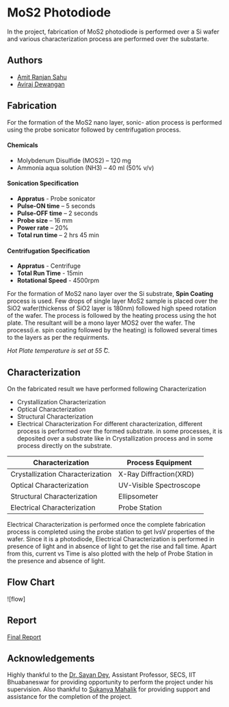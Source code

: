 
# MoS2 Photodiode

In the project, fabrication of MoS2 photodiode is performed over a Si wafer and various characterization process are performed over the substarte.


## Authors

- [Amit Ranjan Sahu](https://www.linkedin.com/in/amit-ranjan-s-b45426bb/)
- [Aviraj Dewangan](https://www.linkedin.com/in/aviraj-dewangan-361bb71aa/)



## Fabrication
For the formation of the MoS2 nano layer, sonic- ation process is performed using the probe sonicator followed by centrifugation process.
 #### Chemicals
- Molybdenum Disulfide (MOS2) – 120 mg	
- Ammonia aqua solution (NH3) – 40 ml (50% v/v)

#### Sonication Specification
- **Appratus** - Probe sonicator
- **Pulse-ON time** – 5 seconds
- **Pulse-OFF time** – 2 seconds
- **Probe size** – 16 mm
- **Power rate** – 20%
- **Total run time** – 2 hrs 45 min
#### Centrifugation Specification
- **Appratus** - Centrifuge
- **Total Run Time** - 15min
- **Rotational Speed** - 4500rpm

For the formation of MoS2 nano layer over the Si substrate, **Spin Coating** process is used. Few drops of single layer MoS2 sample is placed over the SiO2 wafer(thickenss of SiO2 layer is 180nm) followed high speed rotation of the wafer. The process is followed by the heating process using the hot plate.  The resultant will be a mono layer MOS2 over the wafer. The process(i.e. spin coating followed by the heating) is followed several times to the layers as per the requirments.

*Hot Plate temperature is set at 55  ̊C.*

 


## Characterization
On the fabricated result we have performed following Characterization

- Crystallization Characterization
- Optical Characterization
- Structural Characterization
- Electrical Characterization
For different characterization, different process is performed over the formed substrate. in some processes, it is deposited over a substrate like in Crystallization process and in some process  directly on the substrate.


**Characterization** | **Process Equipment** |
--- | --- | 
Crystallization Characterization | X-Ray Diffraction(XRD) |
Optical Characterization | UV-Visible Spectroscope | 
Structural Characterization | Ellipsometer | 
Electrical Characterization | Probe Station |

Electrical Characterization is performed once the complete fabrication process is completed using the probe station to get IvsV properties of the wafer. Since it is a photodiode, Electrical Characterization is performed in presence of light and in absence of light  to get the rise and fall time. Apart from this, current vs Time is also plotted with the help of Probe Station in the presence and absence of light.
## Flow Chart
![flow]
## Report

[Final Report](https://drive.google.com/file/d/1SL1GERQPwuSdiMzho0GpxX1U8hZrAl9D/view?usp=sharing)


## Acknowledgements
Highly thankful to the [Dr. Sayan Dey](https://www.linkedin.com/in/sayandey/), Assistant Professor, SECS, IIT Bhuabaneswar for providing opportunity to perform the project under his supervision. Also thankful to [Sukanya Mahalik](https://www.linkedin.com/in/sukanya-mahalik) for providing support and assistance for the completion of the project.
